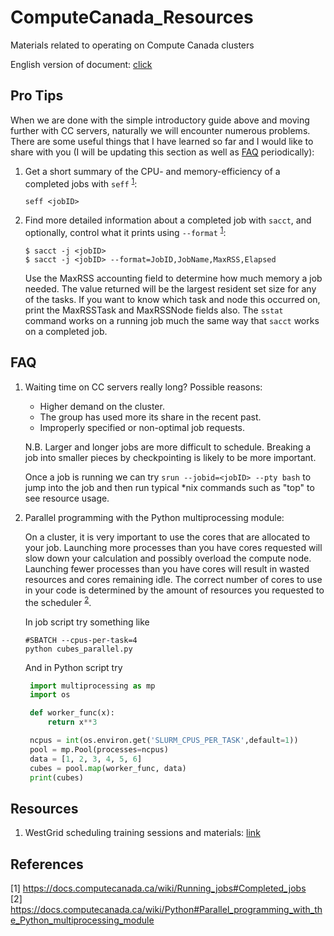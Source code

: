 # ComputeCanada_Resources

Materials related to operating on Compute Canada clusters

English version of document: [click](https://github.com/sgyzetrov/ComputeCanada_Resources/blob/master/ComputeCanada_Guides/ComputeCanada_Guides_en.md)

## Pro Tips

When we are done with the simple introductory guide above and moving further with CC servers, naturally we will encounter numerous problems. There are some useful things that I have learned so far and I would like to share with you (I will be updating this section as well as [FAQ](#faq) periodically):

1. Get a short summary of the CPU- and memory-efficiency of a completed jobs with `seff` <sup>[1](#ref1)</sup>:
   ```
   seff <jobID>
   ```
2. Find more detailed information about a completed job with `sacct`, and optionally, control what it prints using `--format` <sup>[1](#ref1)</sup>:
    ```
    $ sacct -j <jobID>
    $ sacct -j <jobID> --format=JobID,JobName,MaxRSS,Elapsed
    ```
    Use the MaxRSS accounting field to determine how much memory a job needed. The value returned will be the largest resident set size for any of the tasks. If you want to know which task and node this occurred on, print the MaxRSSTask and MaxRSSNode fields also. The `sstat` command works on a running job much the same way that `sacct` works on a completed job.

## FAQ

1. Waiting time on CC servers really long? Possible reasons:

    - Higher demand on the cluster.
    - The group has used more its share in the recent past.
    - Improperly specified or non-optimal job requests.

    N.B. Larger and longer jobs are more difficult to schedule. Breaking a job into smaller pieces by checkpointing is likely to be more important. 

    Once a job is running we can try `srun --jobid=<jobID> --pty bash` to jump into the job and then run typical *nix commands such as "top" to see resource usage. 

2. Parallel programming with the Python multiprocessing module:
   
   On a cluster, it is very important to use the cores that are allocated to your job. Launching more processes than you have cores requested will slow down your calculation and possibly overload the compute node. Launching fewer processes than you have cores will result in wasted resources and cores remaining idle. The correct number of cores to use in your code is determined by the amount of resources you requested to the scheduler <sup>[2](#ref2)</sup>.
   
   In job script try something like
   ```
   #SBATCH --cpus-per-task=4
   python cubes_parallel.py
   ```
   And in Python script try
   ```py
    import multiprocessing as mp
    import os

    def worker_func(x):
        return x**3

    ncpus = int(os.environ.get('SLURM_CPUS_PER_TASK',default=1))
    pool = mp.Pool(processes=ncpus)
    data = [1, 2, 3, 4, 5, 6]
    cubes = pool.map(worker_func, data)
    print(cubes)
   ```

## Resources

1. WestGrid scheduling training sessions and materials: [link](https://westgrid.github.io/trainingMaterials/tools/scheduling/)

## References

<span id="ref1">[1]</span> https://docs.computecanada.ca/wiki/Running_jobs#Completed_jobs<br/>
<span id="ref2">[2]</span> https://docs.computecanada.ca/wiki/Python#Parallel_programming_with_the_Python_multiprocessing_module